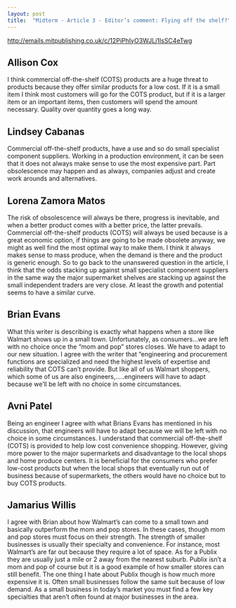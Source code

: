 ```yaml
---
layout: post
title:  "Midterm - Article 3 - Editor’s comment: Flying off the shelf?"
---
```


<http://emails.mitpublishing.co.uk/c/12PiPhIyO3WJLj1IsSC4eTwg>

## Allison Cox

I think commercial off-the-shelf (COTS) products are a huge threat to products because they offer similar products for a low cost. If it is a small item I think most customers will go for the COTS product, but if it is a larger item or an important items, then customers will spend the amount necessary. Quality over quantity goes a long way. 

## Lindsey Cabanas

Commercial off-the-shelf products, have a use and so do small specialist component suppliers. Working in a production environment, it can be seen that it does not always make sense to use the most expensive part. Part obsolescence may happen and as always, companies adjust and create work arounds and alternatives. 

## Lorena Zamora Matos

The risk of obsolescence will always be there, progress is inevitable, and when a better product comes with a better price, the latter prevails. Commercial off-the-shelf products (COTS) will always be used because is a great economic option, if things are going to be made obsolete anyway, we might as well find the most optimal way to make them. I think it always makes sense to mass produce, when the demand is there and the product is generic enough. So to go back to the unanswered question in the article, I think that the odds stacking up against small specialist component suppliers in the same way the major supermarket shelves are stacking up against the small independent traders are very close. At least the growth and potential seems to have a similar curve.

## Brian Evans

What this writer is describing is exactly what happens when a store like Walmart shows up in a small town.  Unfortunately, as consumers…we are left with no choice once the “mom and pop” stores closes.  We have to adapt to our new situation.  I agree with the writer that “engineering and procurement functions are specialized and need the highest levels of expertise and reliability that COTS can’t provide.  But like all of us Walmart shoppers, which some of us are also engineers,…..engineers will have to adapt because we’ll be left with no choice in some circumstances.

## Avni Patel

Being an engineer I agree with what Brians Evans has mentioned in his discussion, that engineers will have to adapt because we will be left with no choice in some circumstances. I understand that commercial off-the-shelf (COTS) is provided to help low cost convenience shopping. However, giving more power to the major supermarkets and disadvantage to the local shops and home produce centers. It is beneficial for the consumers who prefer low-cost products but when the local shops that eventually run out of business because of supermarkets, the others would have no choice but to buy COTS products. 

## Jamarius Willis

I agree with Brian about how Walmart’s can come to a small town and basically outperform the mom and pop stores. In these cases, though mom and pop stores must focus on their strength. The strength of smaller businesses is usually their specialty and convenience. For instance, most Walmart’s are far out because they require a lot of space. As for a Publix they are usually just a mile or 2 away from the nearest suburb. Publix isn’t a mom and pop of course but it is a good example of how smaller stores can still benefit. The one thing I hate about Publix though is how much more expensive it is. Often small businesses follow the same suit because of low demand. As a small business in today’s market you must find a few key specialties that aren’t often found at major businesses in the area.
